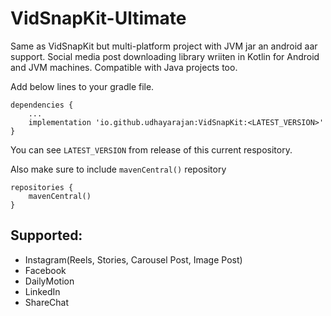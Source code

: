 # VidSnapKit-Ultimate
Same as VidSnapKit but multi-platform project with JVM jar an android aar support. Social media post downloading library wriiten in Kotlin for Android and JVM machines. Compatible with Java projects too.

Add below lines to your gradle file.

    dependencies {
        ...
        implementation 'io.github.udhayarajan:VidSnapKit:<LATEST_VERSION>'
    }
    
You can see `LATEST_VERSION` from release of this current respository.

Also make sure to include `mavenCentral()` repository


    repositories {
        mavenCentral()
    }


## Supported:
 - Instagram(Reels, Stories, Carousel Post, Image Post)
 - Facebook
 - DailyMotion
 - LinkedIn
 - ShareChat

